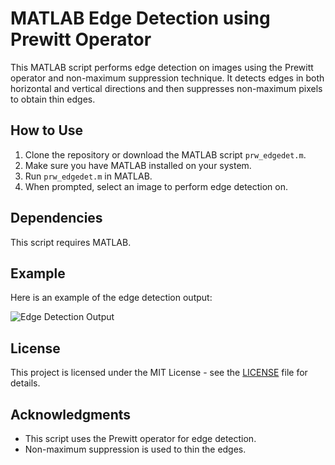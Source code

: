 # MATLAB Edge Detection using Prewitt Operator

This MATLAB script performs edge detection on images using the Prewitt operator and non-maximum suppression technique. It detects edges in both horizontal and vertical directions and then suppresses non-maximum pixels to obtain thin edges.

## How to Use

1. Clone the repository or download the MATLAB script `prw_edgedet.m`.
2. Make sure you have MATLAB installed on your system.
3. Run `prw_edgedet.m` in MATLAB.
4. When prompted, select an image to perform edge detection on.

## Dependencies

This script requires MATLAB.

## Example

Here is an example of the edge detection output:

![Edge Detection Output](example_output.png)

## License

This project is licensed under the MIT License - see the [LICENSE](LICENSE) file for details.

## Acknowledgments

- This script uses the Prewitt operator for edge detection.
- Non-maximum suppression is used to thin the edges.

